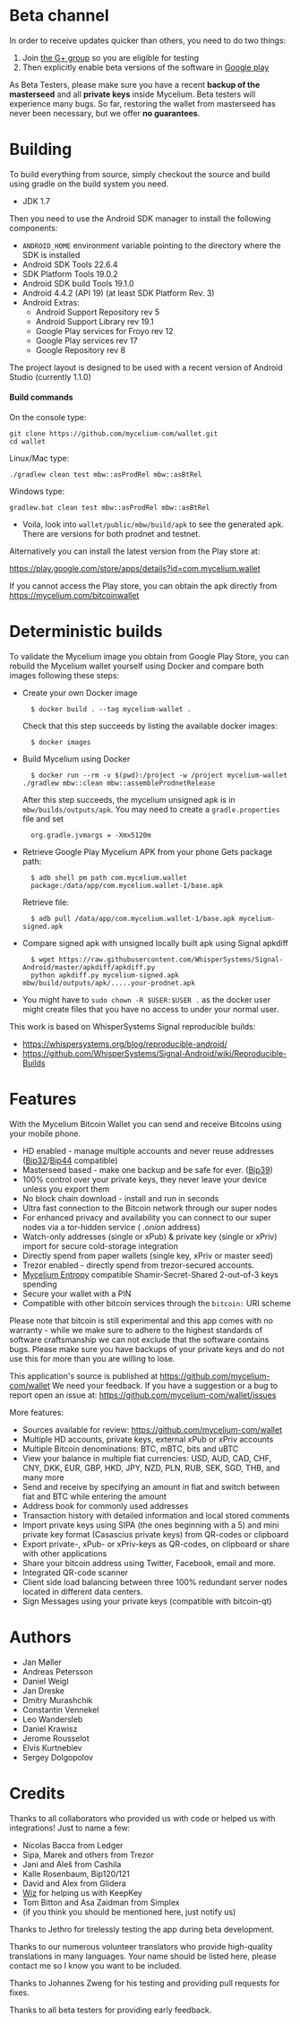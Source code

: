 Beta channel
============

In order to receive updates quicker than others, you need to do two things:

1. Join [the G+ group](https://plus.google.com/communities/102264813364583686576)
so you are eligible for testing
2. Then explicitly enable beta versions of the software in
[Google play](https://play.google.com/apps/testing/com.mycelium.wallet)

As Beta Testers, please make sure you have a recent **backup of the masterseed** and
all **private keys** inside Mycelium. Beta testers will experience many bugs.
So far, restoring the wallet from masterseed has never been necessary, but we offer **no guarantees**.

Building
========

To build everything from source, simply checkout the source and build using gradle
on the build system you need.

 * JDK 1.7

Then you need to use the Android SDK manager to install the following components:

 * `ANDROID_HOME` environment variable pointing to the directory where the SDK is installed
 * Android SDK Tools 22.6.4
 * SDK Platform Tools 19.0.2
 * Android SDK build Tools 19.1.0
 * Android 4.4.2 (API 19) (at least SDK Platform Rev. 3)
 * Android Extras:
    * Android Support Repository rev 5
    * Android Support Library rev 19.1
    * Google Play services for Froyo rev 12
    * Google Play services rev 17
    * Google Repository rev 8


The project layout is designed to be used with a recent version of Android Studio (currently 1.1.0)

#### Build commands

On the console type:

    git clone https://github.com/mycelium-com/wallet.git
    cd wallet

Linux/Mac type:

    ./gradlew clean test mbw::asProdRel mbw::asBtRel

Windows type:

    gradlew.bat clean test mbw::asProdRel mbw::asBtRel

 - Voila, look into `wallet/public/mbw/build/apk` to see the generated apk. 
   There are versions for both prodnet and testnet.

Alternatively you can install the latest version from the Play store at:

https://play.google.com/store/apps/details?id=com.mycelium.wallet

If you cannot access the Play store, you can obtain the apk directly from https://mycelium.com/bitcoinwallet

Deterministic builds
====================

To validate the Mycelium image you obtain from Google Play Store, you can rebuild the Mycelium wallet yourself using
Docker and compare both images following these steps:
 
* Create your own Docker image

        $ docker build . --tag mycelium-wallet .

  Check that this step succeeds by listing the available docker images:

        $ docker images 

* Build Mycelium using Docker

        $ docker run --rm -v $(pwd):/project -w /project mycelium-wallet ./gradlew mbw::clean mbw::assembleProdnetRelease

  After this step succeeds, the mycelium unsigned apk is in `mbw/builds/outputs/apk`.
  You may need to create a `gradle.properties` file and set
  
        org.gradle.jvmargs = -Xmx5120m

* Retrieve Google Play Mycelium APK from your phone
  Gets package path:

        $ adb shell pm path com.mycelium.wallet
        package:/data/app/com.mycelium.wallet-1/base.apk

  Retrieve file:

        $ adb pull /data/app/com.mycelium.wallet-1/base.apk mycelium-signed.apk

* Compare signed apk with unsigned locally built apk using Signal apkdiff

        $ wget https://raw.githubusercontent.com/WhisperSystems/Signal-Android/master/apkdiff/apkdiff.py
        python apkdiff.py mycelium-signed.apk mbw/build/outputs/apk/.....your-prodnet.apk
        
* You might have to `sudo chown -R $USER:$USER .` as the docker user might create files that you have no access to under your normal user.

This work is based on WhisperSystems Signal reproducible builds:

* https://whispersystems.org/blog/reproducible-android/
* https://github.com/WhisperSystems/Signal-Android/wiki/Reproducible-Builds


Features
========

With the Mycelium Bitcoin Wallet you can send and receive Bitcoins using your mobile phone.

 - HD enabled - manage multiple accounts and never reuse addresses ([Bip32](https://github.com/bitcoin/bips/blob/master/bip-0032.mediawiki)/[Bip44](https://github.com/bitcoin/bips/blob/master/bip-0044.mediawiki) compatible)
 - Masterseed based - make one backup and be safe for ever. ([Bip39](https://github.com/bitcoin/bips/blob/master/bip-0039.mediawiki))
 - 100% control over your private keys, they never leave your device unless you export them
 - No block chain download - install and run in seconds
 - Ultra fast connection to the Bitcoin network through our super nodes
 - For enhanced privacy and availability you can connect to our super nodes via a tor-hidden service ( *.onion* address)
 - Watch-only addresses (single or xPub) & private key (single or xPriv) import for secure cold-storage integration
 - Directly spend from paper wallets (single key, xPriv or master seed)
 - Trezor enabled - directly spend from trezor-secured accounts.
 - [Mycelium Entropy](https://mycelium.com/entropy) compatible Shamir-Secret-Shared 2-out-of-3 keys spending
 - Secure your wallet with a PIN
 - Compatible with other bitcoin services through the `bitcoin:` URI scheme
 

Please note that bitcoin is still experimental and this app comes with no warranty - while we make sure to adhere to the highest standards of software craftsmanship we can not exclude that the software contains bugs. Please make sure you have backups of your private keys and do not use this for more than you are willing to lose.

This application's source is published at https://github.com/mycelium-com/wallet
We need your feedback. If you have a suggestion or a bug to report open an issue at: https://github.com/mycelium-com/wallet/issues

More features:
 - Sources available for review:  https://github.com/mycelium-com/wallet
 - Multiple HD accounts, private keys, external xPub or xPriv accounts
 - Multiple Bitcoin denominations: BTC, mBTC, bits and uBTC
 - View your balance in multiple fiat currencies: USD, AUD, CAD, CHF, CNY, DKK, EUR, GBP, HKD, JPY, NZD, PLN, RUB, SEK, SGD, THB, and many more
 - Send and receive by specifying an amount in fiat and switch between fiat and BTC while entering the amount
 - Address book for commonly used addresses
 - Transaction history with detailed information and local stored comments
 - Import private keys using SIPA (the ones beginning with a 5) and mini private key format (Casascius private keys) from QR-codes or clipboard
 - Export private-, xPub- or xPriv-keys as QR-codes, on clipboard or share with other applications
 - Share your bitcoin address using Twitter, Facebook, email and more.
 - Integrated QR-code scanner
 - Client side load balancing between three 100% redundant server nodes located in different data centers.
 - Sign Messages using your private keys (compatible with bitcoin-qt)

Authors
=======
 - Jan Møller
 - Andreas Petersson
 - Daniel Weigl
 - Jan Dreske
 - Dmitry Murashchik
 - Constantin Vennekel
 - Leo Wandersleb
 - Daniel Krawisz
 - Jerome Rousselot
 - Elvis Kurtnebiev
 - Sergey Dolgopolov

Credits
=======
Thanks to all collaborators who provided us with code or helped us with integrations!
Just to name a few:

 - Nicolas Bacca from Ledger
 - Sipa, Marek and others from Trezor
 - Jani and Aleš from Cashila
 - Kalle Rosenbaum, Bip120/121
 - David and Alex from Glidera
 - [Wiz](https://twitter.com/wiz) for helping us with KeepKey
 - Tom Bitton and Asa Zaidman from Simplex
 - (if you think you should be mentioned here, just notify us)

Thanks to Jethro for tirelessly testing the app during beta development.

Thanks to our numerous volunteer translators who provide high-quality translations in many languages. Your name should be listed here, please contact me so I know you want to be included.

Thanks to Johannes Zweng for his testing and providing pull requests for fixes.

Thanks to all beta testers for providing early feedback.
